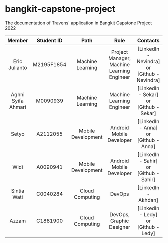 # bangkit-capstone-project
The documentation of Travens' application in Bangkit Capstone Project 2022

|         Member              | Student ID |        Path        |                Role                        |                                                  Contacts                                                  |
| :--------------------:      | :--------: | :----------------: | :----------------------------------------: | :--------------------------------------------------------------------------------------------------------: |
|   Eric Julianto        |  M2195F1854  |  Machine Learning  | Project Manager, Machine Learning Engineer|  [LinkedIn - Nevindra] or [Github - Nevindra]        |
|   Aghni Syifa Ahmari   |  M0090939  |  Machine Learning  |         Machine Learning Engineer         |     [LinkedIn - Sekar] or [Github - Sekar]     |
|  Setyo         |  A2112055  | Mobile Development |              Android Mobile Developer      | [LinkedIn - Anna] or [Github - Anna] |
|  Widi               |  A0090941  | Mobile Development |              Android Mobile Developer      | [LinkedIn - Sahir] or [Github - Sahir] |
|     Sintia Wati          |  C0040284  |  Cloud Computing   |            DevOps            | [LinkedIn - Akhdan] |
|          Azzam             |  C1881900  |  Cloud Computing   |                   DevOps, Graphic Designer                   |     [LinkedIn - Ledy] or [Github - Ledy]     |
